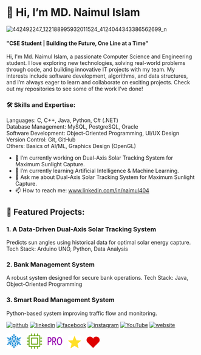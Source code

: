 # 👋 Hi, I’m MD. Naimul Islam

![442492247_122188995932011524_4124044343386562699_n](https://github.com/user-attachments/assets/fae5e924-b911-4e3a-adfb-3d328ef91903)



#### "CSE Student | Building the Future, One Line at a Time"

Hi, I'm Md. Naimul Islam, a passionate Computer Science and Engineering student. I love exploring new technologies, solving real-world problems through code, and building innovative IT projects with my team. My interests include software development, algorithms, and data structures, and I’m always eager to learn and collaborate on exciting projects. Check out my repositories to see some of the work I've done!

### 🛠️ Skills and Expertise:
Languages: C, C++, Java, Python, C# (.NET)  
Database Management: MySQL, PostgreSQL, Oracle   
Software Development: Object-Oriented Programming, UI/UX Design  
Version Control: Git, GitHub   
Others: Basics of AI/ML, Graphics Design (OpenGL)   


- 🔭 I’m currently working on Dual-Axis Solar Tracking System for Maximum Sunlight Capture. 
- 🌱 I’m currently learning Artificial Intelligence & Machine Learning.
- 💬 Ask me about Dual-Axis Solar Tracking System for Maximum Sunlight Capture. 
- 📫 How to reach me: www.linkedin.com/in/naimul404

  
## 🌟 Featured Projects: 
### 1. A Data-Driven Dual-Axis Solar Tracking System 
Predicts sun angles using historical data for optimal solar energy capture.
Tech Stack: Arduino UNO, Python, Data Analysis

### 2. Bank Management System 
A robust system designed for secure bank operations.
Tech Stack: Java, Object-Oriented Programming

### 3. Smart Road Management System 
Python-based system improving traffic flow and monitoring.


[<img src='https://cdn.jsdelivr.net/npm/simple-icons@3.0.1/icons/github.svg' alt='github' height='40'>](https://github.com/mdnaimul404)  [<img src='https://cdn.jsdelivr.net/npm/simple-icons@3.0.1/icons/linkedin.svg' alt='linkedin' height='40'>](https://www.linkedin.com/in/naimul404/)  [<img src='https://cdn.jsdelivr.net/npm/simple-icons@3.0.1/icons/facebook.svg' alt='facebook' height='40'>](https://www.facebook.com/mdnaimul404/)  [<img src='https://cdn.jsdelivr.net/npm/simple-icons@3.0.1/icons/instagram.svg' alt='instagram' height='40'>](https://www.instagram.com/naimul_404/)  [<img src='https://cdn.jsdelivr.net/npm/simple-icons@3.0.1/icons/youtube.svg' alt='YouTube' height='40'>](https://www.youtube.com/@naimulislam_404)  [<img src='https://cdn.jsdelivr.net/npm/simple-icons@3.0.1/icons/icloud.svg' alt='website' height='40'>](https://sites.google.com/view/naimul404)  

<a href='https://archiveprogram.github.com/'><img src='https://raw.githubusercontent.com/acervenky/animated-github-badges/master/assets/acbadge.gif' width='40' height='40'></a> <a href='https://docs.github.com/en/developers'><img src='https://raw.githubusercontent.com/acervenky/animated-github-badges/master/assets/devbadge.gif' width='40' height='40'></a> <a href='https://github.com/pricing'><img src='https://raw.githubusercontent.com/acervenky/animated-github-badges/master/assets/pro.gif' width='40' height='40'></a> <a href='https://stars.github.com/'><img src='https://raw.githubusercontent.com/acervenky/animated-github-badges/master/assets/starbadge.gif' width='35' height='35'></a> <a href='https://docs.github.com/en/github/supporting-the-open-source-community-with-github-sponsors'><img src='https://raw.githubusercontent.com/acervenky/animated-github-badges/master/assets/sponsorbadge.gif' width='35' height='35'></a> 

